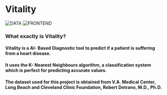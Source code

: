 # Vitality
![DATA](https://img.shields.io/badge/language-Python-blue)
![FRONTEND](https://img.shields.io/badge/Frontend-Tkinter-blue)

### What exactly is Vitality?
#### Vitality is a AI- Based Diagnostic tool to predict if a patient is suffering from a heart disease.
#### It uses the K- Nearest Neighbours algorithm, a classification system which is perfect for predicting accurate values.

#### The dataset used for this project is obtained from V.A. Medical Center, Long Beach and Cleveland Clinic Foundation, Robert Detrano, M.D., Ph.D.


